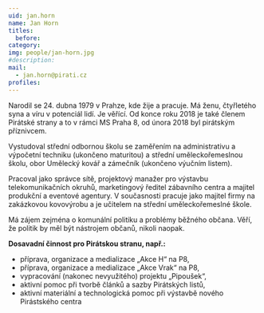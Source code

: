 ```yaml
---
uid: jan.horn
name: Jan Horn
titles:
  before: 
category:  
img: people/jan-horn.jpg 
#description: 
mail: 
  - jan.horn@pirati.cz
profiles:
---
```


Narodil se 24. dubna 1979 v Prahze, kde žije a pracuje. Má ženu, čtyřletého syna a víru v potenciál lidí. Je věřící. Od konce roku 2018 je také členem Pirátské strany a to v rámci MS Praha 8, od února 2018 byl pirátským příznivcem. 

Vystudoval střední odbornou školu se zaměřením na administrativu a výpočetní techniku (ukončeno maturitou) a střední uměleckořemeslnou školu, obor Umělecký kovář a zámečník (ukončeno výučním listem). 

Pracoval jako správce sítě, projektový manažer pro výstavbu telekomunikačních okruhů, marketingový ředitel zábavního centra a majitel produkční a eventové agentury. V současnosti pracuje jako majitel firmy na zakázkovou kovovýrobu a je učitelem na střední uměleckořemeslné škole. 

Má zájem zejména o komunální politiku a problémy běžného občana. Věří, že politik by měl být nástrojem občanů, nikoli naopak.

**Dosavadní činnost pro Pirátskou stranu, např.:**
*    příprava, organizace a medializace „Akce H“ na P8,
*    příprava, organizace a medializace „Akce Vrak“ na P8,
*    vypracování (nakonec nevyužitého) projektu „Pipoušek“,
*    aktivní pomoc při tvorbě článků a sazby Pirátských listů,
*    aktivní materiální a technologická pomoc při výstavbě nového Pirástského centra

